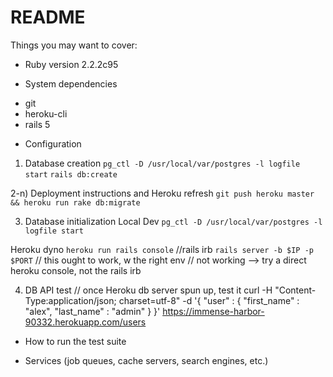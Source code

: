 # README


Things you may want to cover:

* Ruby version 2.2.2c95

* System dependencies
- git
- heroku-cli
- rails 5

* Configuration

1) Database creation
`pg_ctl -D /usr/local/var/postgres -l logfile start`
`rails db:create`

2-n) Deployment instructions and Heroku refresh
`git push heroku master && heroku run rake db:migrate`

3) Database initialization
Local Dev
`pg_ctl -D /usr/local/var/postgres -l logfile start`

Heroku dyno
`heroku run rails console` //rails irb
`rails server -b $IP -p $PORT` // this ought to work, w the right env
// not working --> try a direct heroku console, not the rails irb

4) DB API test // once Heroku db server spun up, test it
curl -H "Content-Type:application/json; charset=utf-8" -d '{ "user" : { "first_name" : "alex", "last_name" : "admin" } }' https://immense-harbor-90332.herokuapp.com/users



* How to run the test suite

* Services (job queues, cache servers, search engines, etc.)
